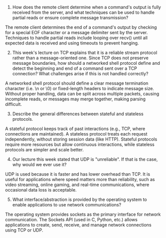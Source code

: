1. How does the remote client determine when a command's output is fully received from the server, and what techniques can be used to handle partial reads or ensure complete message transmission?

The remote client determines the end of a command's output by checking for a special EOF character or a message delimiter sent by the server. Techniques to handle partial reads include looping over recv() until all expected data is received and using timeouts to prevent hanging.

2. This week's lecture on TCP explains that it is a reliable stream protocol rather than a message-oriented one. Since TCP does not preserve message boundaries, how should a networked shell protocol define and detect the beginning and end of a command sent over a TCP connection? What challenges arise if this is not handled correctly?

A networked shell protocol should define a clear message termination character (i.e. \n or \0) or fixed-length headers to indicate message size. Without proper handling, data can be split across multiple packets, causing incomplete reads, or messages may merge together, making parsing difficult.

3. Describe the general differences between stateful and stateless protocols.

A stateful protocol keeps track of past interactions (e.g., TCP, where connections are maintained). A stateless protocol treats each request independently, without storing session data (like HTTP). Stateful protocols require more resources but allow continuous interactions, while stateless protocols are simpler and scale better.

4. Our lecture this week stated that UDP is "unreliable". If that is the case, why would we ever use it?

UDP is used because it is faster and has lower overhead than TCP. It is useful for applications where speed matters more than reliability, such as video streaming, online gaming, and real-time communications, where occasional data loss is acceptable.

5. What interface/abstraction is provided by the operating system to enable applications to use network communications?

The operating system provides sockets as the primary interface for network communication. The Sockets API (used in C, Python, etc.) allows applications to create, send, receive, and manage network connections using TCP or UDP.